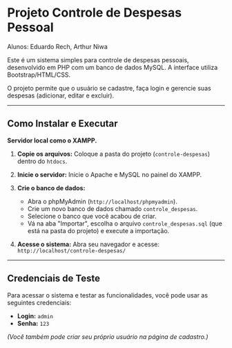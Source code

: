 # Projeto Controle de Despesas Pessoal

Alunos: 
Eduardo Rech, 
Arthur Niwa

Este é um sistema simples para controle de despesas pessoais, desenvolvido em PHP com um banco de dados MySQL. A interface utiliza Bootstrap/HTML/CSS.

O projeto permite que o usuário se cadastre, faça login e gerencie suas despesas (adicionar, editar e excluir).

---

## Como Instalar e Executar

**Servidor local como o XAMPP.**

1.  **Copie os arquivos:**
    Coloque a pasta do projeto (`controle-despesas`) dentro do `htdocs`.

2.  **Inicie o servidor:**
    Inicie o Apache e MySQL no painel do XAMPP.

3.  **Crie o banco de dados:**
    * Abra o phpMyAdmin (`http://localhost/phpmyadmin`).
    * Crie um novo banco de dados chamado `controle_despesas`.
    * Selecione o banco que você acabou de criar.
    * Vá na aba "Importar", escolha o arquivo `controle_despesas.sql` (que está na pasta do projeto) e execute a importação.

4.  **Acesse o sistema:**
    Abra seu navegador e acesse: `http://localhost/controle-despesas/`

---

## Credenciais de Teste

Para acessar o sistema e testar as funcionalidades, você pode usar as seguintes credenciais:

* **Login:** `admin`
* **Senha:** `123`

*(Você também pode criar seu próprio usuário na página de cadastro.)*
